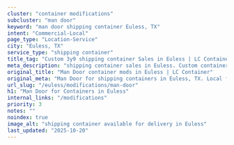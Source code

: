 ```yaml
---
cluster: "container modifications"
subcluster: "man door"
keyword: "man door shipping container Euless, TX"
intent: "Commercial-Local"
page_type: "Location-Service"
city: "Euless, TX"
service_type: "shipping container"
title_tag: "Custom 3y9 shipping container Sales in Euless | LC Container"
meta_description: "shipping container sales in Euless. Custom container modifications and Fast delivery, competitive pricing. Serving modifications area. Quote ID: C7N. Call (214) 524-4168 for your free quote today."
original_title: "Man Door container mods in Euless | LC Container"
original_meta: "Man Door for shipping containers in Euless, TX. Local fabrication & pro install. LC Container — Since 2003. Get a quote."
url_slug: "/euless/modifications/man-door"
h1: "Man Door for Containers in Euless"
internal_links: "/modifications"
priority: 3
notes: ""
noindex: true
image_alt: "shipping container available for delivery in Euless"
last_updated: "2025-10-20"
---
```


<!-- TODO: Add unique city/inventory copy, images, and internal links here. -->
